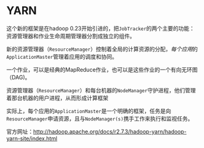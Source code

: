 # YARN
这个新的框架是在hadoop 0.23开始引进的，把`JobTracker`的两个主要的功能：资源管理器和作业生命周期管理器分割成独立的组件。

新的资源管理器（`ResourceManager`）控制着全局的计算资源的分配，*每个应用*的`ApplicationMaster`管理着应用的调度和协同。

一个作业，可以是经典的MapReduce作业，也可以是这些作业的一个有向无环图（DAG)。

资源管理器（`ResourceManager`）和每台机器的`NodeManager`守护进程，他们管理着那台机器的用户进程，从而形成计算框架

实际上，每个应用的`ApplicationMaster`是一个明确的框架，任务是向`ResourceManager`申请资源，且与`NodeManager(s)`携手工作来执行和监视任务。

官方网址：http://hadoop.apache.org/docs/r2.7.3/hadoop-yarn/hadoop-yarn-site/index.html